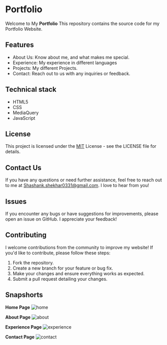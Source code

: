 # Portfolio

Welcome to My **Portfolio** This repository contains the source code for my Portfolio Website.

## Features

- About Us: Know about me, and what makes me special.
- Experience: My experience in different languages
- Projects: My different Projects.
- Contact: Reach out to us with any inquiries or feedback.


## Technical stack

* HTML5 
* CSS 
* MediaQuery
* JavaScript


## License

This project is licensed under the [MIT](https://choosealicense.com/licenses/mit/) License - see the LICENSE file for details.

## Contact Us

If you have any questions or need further assistance, feel free to reach out to me at Shashank.shekhar0331@gmail.com. I love to hear from you!

## Issues

If you encounter any bugs or have suggestions for improvements, please open an issue on GitHub. I appreciate your feedback!
## Contributing

I welcome contributions from the community to improve my website! If you'd like to contribute, please follow these steps:

1. Fork the repository.
2. Create a new branch for your feature or bug fix.
3. Make your changes and ensure everything works as expected.
4. Submit a pull request detailing your changes.
## Snapshorts

**Home Page**
![home](https://github.com/user-attachments/assets/af43372f-5a20-416a-acf1-870036ad7e53)

**About Page**
![about](https://github.com/user-attachments/assets/af7aa5f8-b60e-41bf-83a2-eae55cbbb1bf)

**Experience Page**
![experience](https://github.com/user-attachments/assets/74387234-5de0-495a-9f69-10b330ba93d1)

**Contact Page**
![contact](https://github.com/user-attachments/assets/c933ab1e-10ab-4974-9d83-10a2bd67409f)
